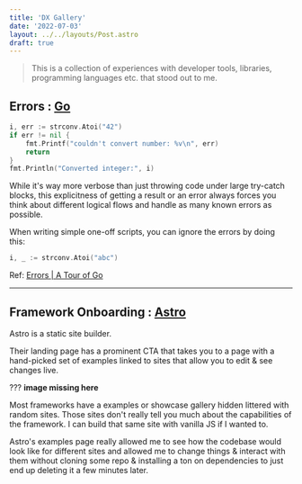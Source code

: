 ```yaml
---
title: 'DX Gallery'
date: '2022-07-03'
layout: ../../layouts/Post.astro
draft: true
---
```


> This is a collection of experiences with developer tools, libraries, programming languages etc. that stood out to me.

## Errors : [Go](https://go.dev/)

```go
i, err := strconv.Atoi("42")
if err != nil {
    fmt.Printf("couldn't convert number: %v\n", err)
    return
}
fmt.Println("Converted integer:", i)
```

While it's way more verbose than just throwing code under large try-catch blocks, this explicitness of getting a result or an error always forces you think about different logical flows and handle as many known errors as possible.

When writing simple one-off scripts, you can ignore the errors by doing this:

```go
i, _ := strconv.Atoi("abc")
```

Ref: [Errors | A Tour of Go](https://go.dev/tour/methods/19)

---

## Framework Onboarding : [Astro](https://astro.build/)

Astro is a static site builder.

Their landing page has a prominent CTA that takes you to a page with a hand-picked set of examples linked to sites that allow you to edit & see changes live.

??? **image missing here**

Most frameworks have a examples or showcase gallery hidden littered with random sites. Those sites don't really tell you much about the capabilities of the framework.
I can build that same site with vanilla JS if I wanted to.

Astro's examples page really allowed me to see how the codebase would look like for different sites and allowed me to change things & interact with them without cloning some repo & installing a ton on dependencies to just end up deleting it a few minutes later.
